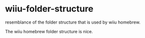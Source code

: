 # wiiu-folder-structure
resemblance of the folder structure that is used by wiiu homebrew.

The wiiu homebrew folder structure is nice.
